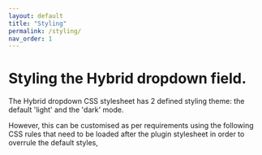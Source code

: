 ```yaml
---
layout: default
title: "Styling"
permalink: /styling/
nav_order: 1
---
```


# Styling the Hybrid dropdown field.
The Hybrid dropdown CSS stylesheet has 2 defined styling theme: the default 'light' and the 'dark' mode.  

However, this can be customised as per requirements using the following CSS rules that need to be loaded after the plugin stylesheet in order to overrule the default styles,
